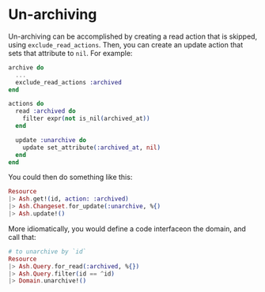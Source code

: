 # Un-archiving

Un-archiving can be accomplished by creating a read action that is skipped, using `exclude_read_actions`. Then, you can create an update action that sets that attribute to `nil`. For example:

```elixir
archive do
  ...
  exclude_read_actions :archived
end

actions do
  read :archived do
    filter expr(not is_nil(archived_at))
  end

  update :unarchive do
    update set_attribute(:archived_at, nil)
  end
end
```

You could then do something like this:

```elixir
Resource
|> Ash.get!(id, action: :archived)
|> Ash.Changeset.for_update(:unarchive, %{)
|> Ash.update!()
```

More idiomatically, you would define a code interfaceon the domain, and call that:

```elixir
# to unarchive by `id`
Resource
|> Ash.Query.for_read(:archived, %{})
|> Ash.Query.filter(id == ^id)
|> Domain.unarchive!()
```
